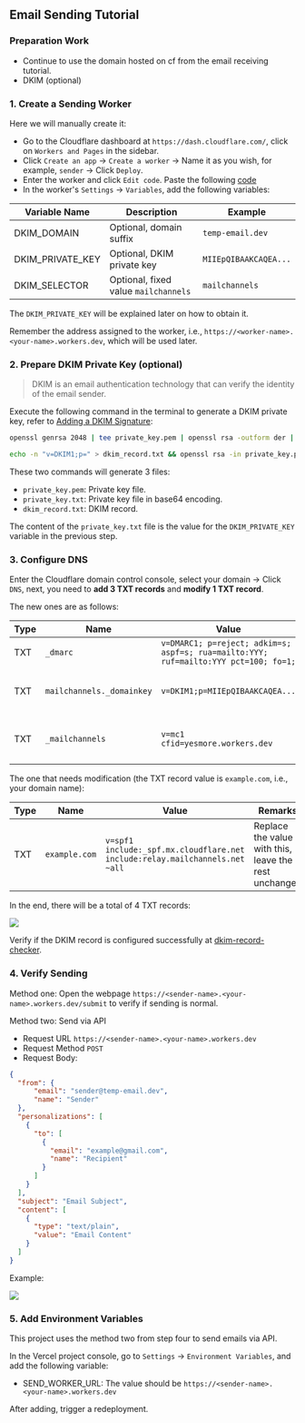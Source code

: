 ## Email Sending Tutorial

### Preparation Work

- Continue to use the domain hosted on cf from the email receiving tutorial.
- DKIM (optional)

### 1. Create a Sending Worker

Here we will manually create it:

- Go to the Cloudflare dashboard at `https://dash.cloudflare.com/`, click on `Workers and Pages` in the sidebar.
- Click `Create an app` -> `Create a worker` -> Name it as you wish, for example, `sender` -> Click `Deploy`.
- Enter the worker and click `Edit code`. Paste the following [code](/docs/send-worker.js)
- In the worker's `Settings` -> `Variables`, add the following variables:

| Variable Name    | Description                          | Example               |
| ---------------- | ------------------------------------ | --------------------- |
| DKIM_DOMAIN      | Optional, domain suffix              | `temp-email.dev`           |
| DKIM_PRIVATE_KEY | Optional, DKIM private key           | `MIIEpQIBAAKCAQEA...` |
| DKIM_SELECTOR    | Optional, fixed value `mailchannels` | `mailchannels`        |

The `DKIM_PRIVATE_KEY` will be explained later on how to obtain it.

Remember the address assigned to the worker, i.e., `https://<worker-name>.<your-name>.workers.dev`, which will be used later.

### 2. Prepare DKIM Private Key (optional)

> DKIM is an email authentication technology that can verify the identity of the email sender.

Execute the following command in the terminal to generate a DKIM private key, refer to [Adding a DKIM Signature](https://support.mailchannels.com/hc/en-us/articles/7122849237389-Adding-a-DKIM-Signature):

```bash
openssl genrsa 2048 | tee private_key.pem | openssl rsa -outform der | openssl base64 -A > private_key.txt

echo -n "v=DKIM1;p=" > dkim_record.txt && openssl rsa -in private_key.pem -pubout -outform der | openssl base64 -A >> dkim_record.txt
```

These two commands will generate 3 files:

- `private_key.pem`: Private key file.
- `private_key.txt`: Private key file in base64 encoding.
- `dkim_record.txt`: DKIM record.

The content of the `private_key.txt` file is the value for the `DKIM_PRIVATE_KEY` variable in the previous step.

### 3. Configure DNS

Enter the Cloudflare domain control console, select your domain -> Click `DNS`, next, you need to **add 3 TXT records** and **modify 1 TXT record**.

The new ones are as follows:

| Type | Name                      | Value                                                                                | Remarks                                                |
| ---- | ------------------------- | ------------------------------------------------------------------------------------ | ------------------------------------------------------ |
| TXT  | `_dmarc`                  | `v=DMARC1; p=reject; adkim=s; aspf=s; rua=mailto:YYY; ruf=mailto:YYY pct=100; fo=1;` | Fixed value                                            |
| TXT  | `mailchannels._domainkey` | `v=DKIM1;p=MIIEpQIBAAKCAQEA...`                                                      | The value is the content of the `dkim_record.txt` file |
| TXT  | `_mailchannels`           | `v=mc1 cfid=yesmore.workers.dev`                                                     | Replace yesmore with your account name                 |

The one that needs modification (the TXT record value is `example.com`, i.e., your domain name):

| Type | Name          | Value                                                                       | Remarks                                               |
| ---- | ------------- | --------------------------------------------------------------------------- | ----------------------------------------------------- |
| TXT  | `example.com` | `v=spf1 include:_spf.mx.cloudflare.net include:relay.mailchannels.net ~all` | Replace the value with this, leave the rest unchanged |

In the end, there will be a total of 4 TXT records:

![](https://img.inke.app/file/b7422917c667de620ae95.png)

Verify if the DKIM record is configured successfully at [dkim-record-checker](https://dmarcly.com/tools/dkim-record-checker).

### 4. Verify Sending

Method one: Open the webpage `https://<sender-name>.<your-name>.workers.dev/submit` to verify if sending is normal.

Method two: Send via API

- Request URL `https://<sender-name>.<your-name>.workers.dev`
- Request Method `POST`
- Request Body:

```json
{
  "from": {
      "email": "sender@temp-email.dev",
      "name": "Sender"
  },
  "personalizations": [
    {
      "to": [
        {
          "email": "example@gmail.com",
          "name": "Recipient"
        }
      ]
    }
  ],
  "subject": "Email Subject",
  "content": [
    {
      "type": "text/plain",
      "value": "Email Content"
    }
  ]
}
```

Example:

![](https://img.inke.app/file/1f6f3ab53aff9a1855475.png)

### 5. Add Environment Variables

This project uses the method two from step four to send emails via API.

In the Vercel project console, go to `Settings` -> `Environment Variables`, and add the following variable:

- SEND_WORKER_URL: The value should be `https://<sender-name>.<your-name>.workers.dev`

After adding, trigger a redeployment.